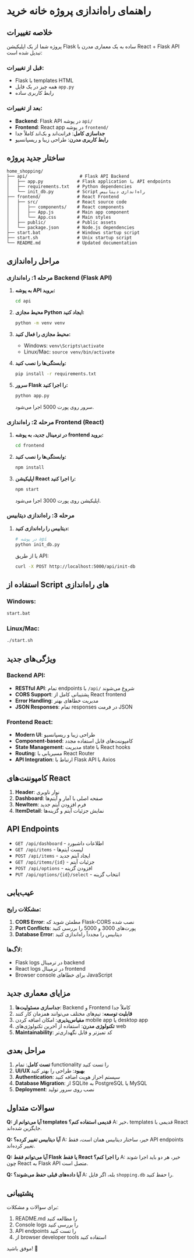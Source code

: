 # راهنمای راه‌اندازی پروژه خانه خرید

## خلاصه تغییرات

پروژه شما از یک اپلیکیشن Flask ساده به یک معماری مدرن با React + Flask API تبدیل شده است:

### قبل از تغییرات:
- Flask با templates HTML
- همه چیز در یک فایل `app.py`
- رابط کاربری ساده

### بعد از تغییرات:
- **Backend**: Flask API در پوشه `api/`
- **Frontend**: React app در پوشه `frontend/`
- **جداسازی کامل**: فرانت‌اند و بک‌اند کاملاً جدا
- **رابط کاربری مدرن**: طراحی زیبا و ریسپانسیو

## ساختار جدید پروژه

```
home_shopping/
├── api/                    # Flask API Backend
│   ├── app.py             # Flask application با API endpoints
│   ├── requirements.txt   # Python dependencies
│   └── init_db.py         # Script راه‌اندازی دیتابیس
├── frontend/              # React Frontend
│   ├── src/               # React source code
│   │   ├── components/    # React components
│   │   ├── App.js         # Main app component
│   │   └── App.css        # Main styles
│   ├── public/            # Public assets
│   └── package.json       # Node.js dependencies
├── start.bat              # Windows startup script
├── start.sh               # Unix startup script
└── README.md              # Updated documentation
```

## مراحل راه‌اندازی

### مرحله 1: راه‌اندازی Backend (Flask API)

1. **به پوشه API بروید:**
   ```bash
   cd api
   ```

2. **محیط مجازی Python ایجاد کنید:**
   ```bash
   python -m venv venv
   ```

3. **محیط مجازی را فعال کنید:**
   - Windows: `venv\Scripts\activate`
   - Linux/Mac: `source venv/bin/activate`

4. **وابستگی‌ها را نصب کنید:**
   ```bash
   pip install -r requirements.txt
   ```

5. **سرور Flask را اجرا کنید:**
   ```bash
   python app.py
   ```

   سرور روی پورت 5000 اجرا می‌شود.

### مرحله 2: راه‌اندازی Frontend (React)

1. **در ترمینال جدید، به پوشه frontend بروید:**
   ```bash
   cd frontend
   ```

2. **وابستگی‌ها را نصب کنید:**
   ```bash
   npm install
   ```

3. **اپلیکیشن React را اجرا کنید:**
   ```bash
   npm start
   ```

   اپلیکیشن روی پورت 3000 اجرا می‌شود.

### مرحله 3: راه‌اندازی دیتابیس

1. **دیتابیس را راه‌اندازی کنید:**
   ```bash
   # در پوشه api
   python init_db.py
   ```

   یا از طریق API:
   ```bash
   curl -X POST http://localhost:5000/api/init-db
   ```

## استفاده از Script های راه‌اندازی

### Windows:
```bash
start.bat
```

### Linux/Mac:
```bash
./start.sh
```

## ویژگی‌های جدید

### Backend API:
- **RESTful API**: تمام endpoints با `/api/` شروع می‌شوند
- **CORS Support**: پشتیبانی کامل از React frontend
- **Error Handling**: مدیریت خطاهای بهتر
- **JSON Responses**: تمام responses در فرمت JSON

### Frontend React:
- **Modern UI**: طراحی زیبا و ریسپانسیو
- **Component-based**: کامپوننت‌های قابل استفاده مجدد
- **State Management**: مدیریت state با React hooks
- **Routing**: مسیریابی با React Router
- **API Integration**: ارتباط با Flask API با Axios

## کامپوننت‌های React

1. **Header**: نوار ناوبری
2. **Dashboard**: صفحه اصلی با آمار و آیتم‌ها
3. **NewItem**: فرم افزودن آیتم جدید
4. **ItemDetail**: نمایش جزئیات آیتم و گزینه‌ها

## API Endpoints

- `GET /api/dashboard` - اطلاعات داشبورد
- `GET /api/items` - لیست آیتم‌ها
- `POST /api/items` - ایجاد آیتم جدید
- `GET /api/items/{id}` - جزئیات آیتم
- `POST /api/options` - افزودن گزینه
- `PUT /api/options/{id}/select` - انتخاب گزینه

## عیب‌یابی

### مشکلات رایج:

1. **CORS Error**: مطمئن شوید که Flask-CORS نصب شده
2. **Port Conflicts**: پورت‌های 3000 و 5000 را بررسی کنید
3. **Database Error**: دیتابیس را مجدداً راه‌اندازی کنید

### لاگ‌ها:
- Flask logs در ترمینال backend
- React logs در ترمینال frontend
- Browser console برای خطاهای JavaScript

## مزایای معماری جدید

1. **جداسازی مسئولیت‌ها**: Backend و Frontend کاملاً جدا
2. **قابلیت توسعه**: تیم‌های مختلف می‌توانند همزمان کار کنند
3. **مقیاس‌پذیری**: امکان اضافه کردن mobile app یا desktop app
4. **تکنولوژی مدرن**: استفاده از آخرین تکنولوژی‌های web
5. **Maintainability**: کد تمیزتر و قابل نگهداری‌تر

## مراحل بعدی

1. **تست کامل**: تمام functionality را تست کنید
2. **UI/UX بهبود**: طراحی را بهتر کنید
3. **Authentication**: سیستم احراز هویت اضافه کنید
4. **Database Migration**: از SQLite به PostgreSQL یا MySQL
5. **Deployment**: نصب روی سرور تولید

## سوالات متداول

**Q: آیا می‌توانم از templates قدیمی استفاده کنم؟**
A: خیر، templates قدیمی با React جایگزین شده‌اند.

**Q: آیا دیتابیس تغییر کرده؟**
A: خیر، ساختار دیتابیس همان است، فقط API endpoints تغییر کرده‌اند.

**Q: آیا می‌توانم فقط Flask یا فقط React را اجرا کنم؟**
A: خیر، هر دو باید اجرا شوند چون React به Flask API متصل است.

**Q: آیا داده‌های قبلی حفظ می‌شوند؟**
A: بله، اگر فایل `shopping.db` را حفظ کنید.

## پشتیبانی

برای سوالات و مشکلات:
1. README.md را مطالعه کنید
2. Console logs را بررسی کنید
3. API endpoints را تست کنید
4. از browser developer tools استفاده کنید

موفق باشید! 🚀 